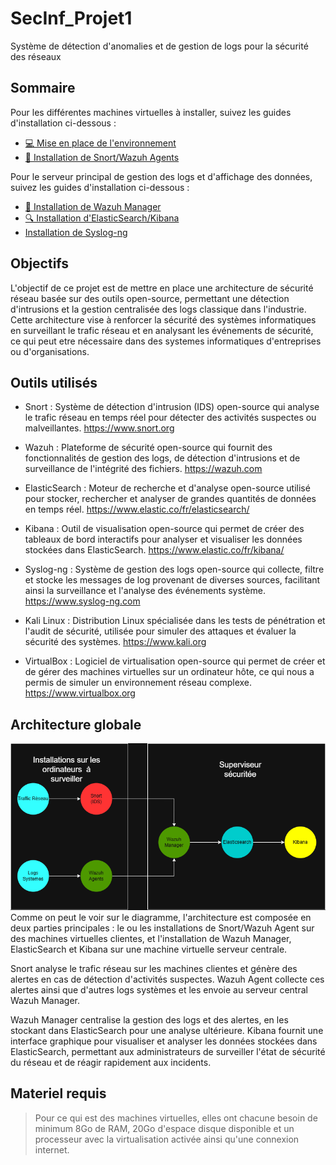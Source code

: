 # SecInf_Projet1
Système de détection d'anomalies et de gestion de logs pour la sécurité des réseaux
## Sommaire
Pour les différentes machines virtuelles à installer, suivez les guides d'installation ci-dessous :
- [💻 Mise en place de l'environnement](./Installations/Pour%20Commencer.md)
- [📡 Installation de Snort/Wazuh Agents](./Installations/Installation%20Snort_Wazuh.md)

Pour le serveur principal de gestion des logs et d'affichage des données, suivez les guides d'installation ci-dessous :
- [🧮 Installation de Wazuh Manager](./Installations/Installation%20Wazuh%20Manager.md)
- [🔍 Installation d'ElasticSearch/Kibana](./Installations/Installation%20ElasticSearch_Kibana.md)
- [ Installation de Syslog-ng](./Installations/Installation%20syslog-ng.md)
## Objectifs
L'objectif de ce projet est de mettre en place une architecture de sécurité réseau basée sur des outils open-source, permettant une détection d'intrusions et la gestion centralisée des logs classique dans l'industrie. Cette architecture vise à renforcer la sécurité des systèmes informatiques en surveillant le trafic réseau et en analysant les événements de sécurité, ce qui peut etre nécessaire dans des systemes informatiques d'entreprises ou d'organisations.
## Outils utilisés
- Snort : Système de détection d'intrusion (IDS) open-source qui analyse le trafic réseau en temps réel pour détecter des activités suspectes ou malveillantes. https://www.snort.org

- Wazuh : Plateforme de sécurité open-source qui fournit des fonctionnalités de gestion des logs, de détection d'intrusions et de surveillance de l'intégrité des fichiers. https://wazuh.com

- ElasticSearch : Moteur de recherche et d'analyse open-source utilisé pour stocker, rechercher et analyser de grandes quantités de données en temps réel. https://www.elastic.co/fr/elasticsearch/

- Kibana : Outil de visualisation open-source qui permet de créer des tableaux de bord interactifs pour analyser et visualiser les données stockées dans ElasticSearch. https://www.elastic.co/fr/kibana/

- Syslog-ng : Système de gestion des logs open-source qui collecte, filtre et stocke les messages de log provenant de diverses sources, facilitant ainsi la surveillance et l'analyse des événements système. https://www.syslog-ng.com

- Kali Linux : Distribution Linux spécialisée dans les tests de pénétration et l'audit de sécurité, utilisée pour simuler des attaques et évaluer la sécurité des systèmes. https://www.kali.org

- VirtualBox : Logiciel de virtualisation open-source qui permet de créer et de gérer des machines virtuelles sur un ordinateur hôte, ce qui nous a permis de simuler un environnement réseau complexe. https://www.virtualbox.org
## Architecture globale
![alt text](Diagramme.png)
Comme on peut le voir sur le diagramme, l'architecture est composée en deux parties principales : le ou les installations de Snort/Wazuh Agent sur des machines virtuelles clientes, et l'installation de Wazuh Manager, ElasticSearch et Kibana sur une machine virtuelle serveur centrale.

Snort analyse le trafic réseau sur les machines clientes et génère des alertes en cas de détection d'activités suspectes. Wazuh Agent collecte ces alertes ainsi que d'autres logs systèmes et les envoie au serveur central Wazuh Manager.

Wazuh Manager centralise la gestion des logs et des alertes, en les stockant dans ElasticSearch pour une analyse ultérieure. Kibana fournit une interface graphique pour visualiser et analyser les données stockées dans ElasticSearch, permettant aux administrateurs de surveiller l'état de sécurité du réseau et de réagir rapidement aux incidents.
## Materiel requis
> Pour ce qui est des machines virtuelles, elles ont chacune besoin de minimum 8Go de RAM, 20Go d'espace disque disponible et un processeur avec la virtualisation activée ainsi qu'une connexion internet.